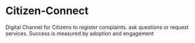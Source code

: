 # Citizen-Connect
Digital Channel for Citizens to register complaints. ask questions or request services. Success is measured by adoption and engagement
